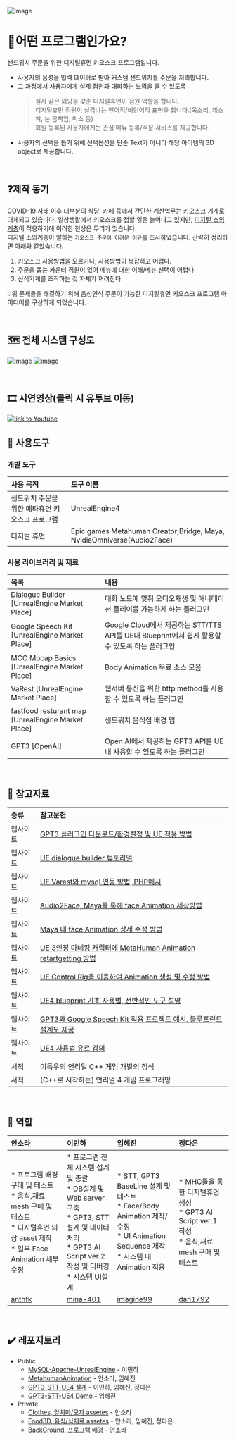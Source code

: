 ![image](https://user-images.githubusercontent.com/57169754/223782788-3bed867f-cae2-4555-b816-218b4ed29540.png)
# 🤔어떤 프로그램인가요?

샌드위치 주문을 위한 디지털휴먼 키오스크 프로그램입니다.
* 사용자의 음성을 입력 데이터로 받아 커스텀 샌드위치를 주문을 처리합니다. 
* 그 과정에서 사용자에게 실제 점원과 대화하는 느낌을 줄 수 있도록
  >
  > 실사 같은 외양을 갖춘 디지털휴먼이 점원 역할을 합니다.<br>
  > 디지털휴먼 점원이 실감나는 언어적/비언어적 표현을 합니다.(목소리, 제스쳐, 눈 깜빡임, 미소 등)<br>
  > 회원 등록된 사용자에게는 관심 메뉴 등록/주문 서비스를 제공합니다.
  >
* 사용자의 선택을 돕기 위해 선택옵션을 단순 Text가 아니라 해당 아이템의 3D object로 제공합니다.

<br>

## ❓제작 동기
COVID-19 사태 이후 대부분의 식당, 카페 등에서 간단한 계산업무는 키오스크 기계로 대체되고 있습니다. 일상생활에서 키오스크를 접할 일은 늘어나고 있지만, [디지털 소외계층](https://www.youthassembly.kr/news/582948)이 적응하기에 이러한 현상은 무리가 있습니다.<br>
디지털 소외계층이 말하는 `키오스크 주문이 어려운 이유`를 조사하였습니다. 간략히 정리하면 아래와 같았습니다.
  1. 키오스크 사용방법을 모르거나, 사용방법이 복잡하고 어렵다. 
  2. 주문을 돕는 카운터 직원이 없어 메뉴에 대한 이해/메뉴 선택이 어렵다.
  3. 신식기계를 조작하는 것 자체가 꺼려진다.

💡위 문제들을 해결하기 위해 음성인식 주문이 가능한 디지털휴먼 키오스크 프로그램 아이디어를 구상하게 되었습니다.

<br>

## 🗺️ 전체 시스템 구성도
![image](https://user-images.githubusercontent.com/60374155/224571489-7dbe3c33-c7d1-4c83-9bc4-000f286b1813.png)
![image](https://user-images.githubusercontent.com/60374155/224571649-3aeda4b8-c7e9-4f3a-a17f-9a951045b0ea.png)


<br>

## 🎞️ 시연영상(클릭 시 유투브 이동)
[![link to Youtube](https://user-images.githubusercontent.com/60374155/224118471-24f4a5d8-c170-47b3-a6e9-019b5aae953b.png)](https://youtu.be/IG65KLyU3Nw)
<br>

## 🔧 사용도구
### 개발 도구
| 사용 목적 | 도구 이름 |
|:---------|:---------|
|샌드위치 주문을 위한 메타휴먼 키오스크 프로그램| UnrealEngine4 |
| 디지털 휴먼  |Epic games Metahuman Creator,Bridge, Maya, NvidiaOmniverse(Audio2Face) |

### 사용 라이브러리 및 재료
| 목록 | 내용 |
|:---------|:---------|
|Dialogue Builder [UnrealEngine Market Place] | 대화 노드에 맞춰 오디오재생 및 애니메이션 플레이를 가능하게 하는 플러그인 |
|Google Speech Kit [UnrealEngine Market Place] | Google Cloud에서 제공하는 STT/TTS API를 UE내 Blueprint에서 쉽게 활용할 수 있도록 하는 플러그인 |
|MCO Mocap Basics [UnrealEngine Market Place] | Body Animation 무료 소스 모음 |
|VaRest [UnrealEngine Market Place] | 웹서버 통신을 위한 http method를 사용할 수 있도록 하는 플러그인 |
|fastfood resturant map [UnrealEngine Market Place] | 샌드위치 음식점 배경 맵 |
|GPT3 [OpenAI] | Open AI에서 제공하는 GPT3 API를 UE내 사용할 수 있도록 하는 플러그인 |
<br>

## 📜 참고자료
| 종류 | 참고문헌 |
|:---------|:---------|
| 웹사이트 | [GPT3 플러그인 다운로드/환경설정 및 UE 적용 방법](https://www.youtube.com/watch?v=i-Aw32rgM-w) |
| 웹사이트 | [UE dialogue builder 튜토리얼](https://www.youtube.com/watch?v=4w8NpR1wgOU) |
| 웹사이트 | [UE Varest와 mysql 연동 방법, PHP예시](https://unrealengine.tistory.com/159) |
| 웹사이트 | [Audio2Face, Maya를 통해 face Animation 제작방법](https://www.youtube.com/watch?v=AjpuBW2RXHI) |
| 웹사이트 | [Maya 내 face Animation 상세 수정 방법](https://www.youtube.com/watch?v=E8DwHkkjgOA) |
| 웹사이트 | [UE 3인칭 마네킹 캐릭터에 MetaHuman Animation retartgetting 방법](https://docs.metahuman.unrealengine.com/ko/retargeting-animations-to-a-metahuman-in-unreal-engine-4/ ) |
| 웹사이트 | [UE Control Rig을 이용하여 Animation 생성 및 수정 방법](https://www.youtube.com/watch?v=2k2gNc_7CT0) |
| 웹사이트 | [UE4 blueprint 기초 사용법, 전반적인 도구 설명](https://www.youtube.com/playlist?list=PLi6SIeAlP8AVvHzAVv5ZGApb4dVva40dy) |
| 웹사이트 | [GPT3와 Google Speech Kit 적용 프로젝트 예시, 블루프린트 설계도 제공](https://www.youtube.com/watch?v=wtv_043sIrg) |
| 웹사이트 | [UE4 사용법 유료 강의](https://www.inflearn.com/course/%EC%96%B8%EB%A6%AC%EC%96%BC-%EC%97%94%EC%A7%844-%EC%9E%85%EB%AC%B8/dashboard) |
| 서적 | 이득우의 언리얼 C++ 게임 개발의 정석 |
| 서적 | (C++로 시작하는) 언리얼 4 게임 프로그래밍 |
<br>

## 💪 역할

| 안소라 | 이민하 | 임혜진 | 정다은 |
|:---------|:---------|:---------|:---------|
| * 프로그램 배경 구매 및 테스트<br>* 음식,재료 mesh 구매 및 테스트<br>* 디지털휴먼 의상 asset 제작<br>* 일부 Face Animation 세부 수정| * 프로그램 전체 시스템 설계 및 총괄<br>* DB설계 및 Web server 구축<br>* GPT3, STT 설계 및 데이터 처리<br>* GPT3 AI Script ver.2 작성 및 디버깅<br>* 시스템 UI설계 | * STT, GPT3 BaseLine 설계 및 테스트<br>* Face/Body Animation 제작/수정<br>* UI Animation Sequence 제작<br>* 시스템 내 Animation 적용 | * [MHC](https://www.unrealengine.com/ko/metahuman)툴을 통한 디지털휴먼 생성<br>* GPT3 AI Script ver.1 작성<br>* 음식,재료 mesh 구매 및 테스트 | 
| [anthfk](https://github.com/anthfk) | [mina-401](https://github.com/orgs/dahasoim/people/mina-401) | [imagine99](https://github.com/imagine99) | [dan1792](https://github.com/dan1792) |

<br>

## ✔️ 레포지토리
* Public
  - [MySQL-Apache-UnrealEngine](https://github.com/dahasoim/MySQL-Apache-UnrealEngine) - 이민하
  - [MetahumanAnimation](https://github.com/dahasoim/metahuman_Anim) - 안소라, 임혜진
  - [GPT3-STT-UE4 설계](https://github.com/dahasoim/GPT3-STT-UE4) - 이민하, 임혜진, 정다은
  - [GPT3-STT-UE4 Demo](https://github.com/dahasoim/GPT3-STT-UE4_Demo) - 임혜진
* Private
  - [Clothes, 앞치마/모자 assetes](https://github.com/dahasoim/clothes) - 안소라
  - [Food3D, 음식/식재료 assetes](https://github.com/dahasoim/food_3D) - 안소라, 임혜진, 정다은
  - [BackGround, 프로그램 배경](https://github.com/dahasoim/Background) - 안소라
